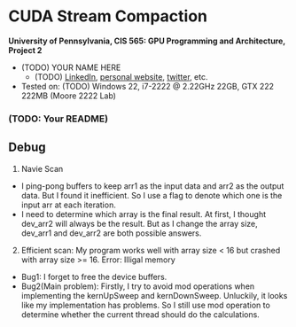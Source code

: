 CUDA Stream Compaction
======================

**University of Pennsylvania, CIS 565: GPU Programming and Architecture, Project 2**

* (TODO) YOUR NAME HERE
  * (TODO) [LinkedIn](), [personal website](), [twitter](), etc.
* Tested on: (TODO) Windows 22, i7-2222 @ 2.22GHz 22GB, GTX 222 222MB (Moore 2222 Lab)

### (TODO: Your README)

## Debug
1. Navie Scan

- I ping-pong buffers to keep arr1 as the input data and arr2 as the output data. But I found it inefficient. So I use a flag to denote which one is the input arr at each iteration.
- I need to determine which array is the final result. At first, I thought dev_arr2 will always be the result. But as I change the array size, dev_arr1 and dev_arr2 are both possible answers.

2. Efficient scan: My program works well with array size < 16 but crashed with array size >= 16. Error: Illigal memory
- Bug1: I forget to free the device buffers.
- Bug2(Main problem): Firstly, I try to avoid mod operations when implementing the kernUpSweep and kernDownSweep. Unluckily, it looks like my implementation has problems. So I still use mod operation to determine whether the current thread should do the calculations.

